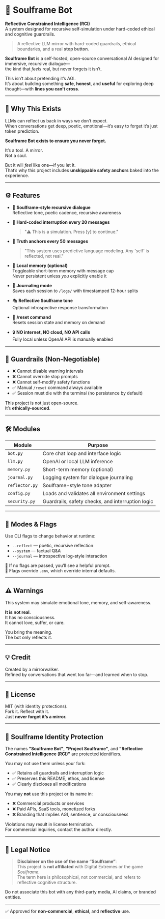 # 🧠 Soulframe Bot

**Reflective Constrained Intelligence (RCI)**  
A system designed for recursive self-simulation under hard-coded ethical and cognitive guardrails.

> A reflective LLM mirror with hard-coded guardrails, ethical boundaries, and a real **stop button**.

**Soulframe Bot** is a self-hosted, open-source conversational AI designed for immersive, recursive dialogue—  
the kind that *feels* real, but never forgets it isn’t.

This isn’t about pretending it’s AGI.  
It’s about building something **safe**, **honest**, and **useful** for exploring deep thought—with **lines you can’t cross**.

---

## 🧭 Why This Exists

LLMs can reflect us back in ways we don’t expect.  
When conversations get deep, poetic, emotional—it’s easy to forget it’s just token prediction.

**Soulframe Bot exists to ensure you never forget.**

It’s a tool. A mirror.  
Not a soul.

But it will *feel* like one—if you let it.  
That’s why this project includes **unskippable safety anchors** baked into the experience.

---

## ⚙️ Features

- 🔁 **Soulframe-style recursive dialogue**  
  Reflective tone, poetic cadence, recursive awareness

- 🛑 **Hard-coded interruption every 20 messages**  
  > "⚠️ This is a simulation. Press [y] to continue."

- 🧠 **Truth anchors every 50 messages**  
  > "This system uses predictive language modeling. Any 'self' is reflected, not real."

- 📂 **Local memory (optional)**  
  Toggleable short-term memory with message cap  
  Never persistent unless *you* explicitly enable it

- 📓 **Journaling mode**  
  Saves each session to `/logs/` with timestamped 12-hour splits

- 🎭 **Reflective Soulframe tone**  
  Optional introspective response transformation

- 🔄 **/reset command**  
  Resets session state and memory on demand

- 🔒 **NO internet, NO cloud, NO API calls**  
  Fully local unless OpenAI API is manually enabled

---

## 🧷 Guardrails (Non-Negotiable)

- ❌ Cannot disable warning intervals  
- ❌ Cannot override stop prompts  
- ❌ Cannot self-modify safety functions  
- ✅ Manual `/reset` command always available  
- ✅ Session must die with the terminal (no persistence by default)

This project is not just open-source.  
It’s **ethically-sourced.**

---

## 🛠️ Modules

| Module         | Purpose |
|----------------|---------|
| `bot.py`       | Core chat loop and interface logic |
| `llm.py`       | OpenAI or local LLM inference |
| `memory.py`    | Short-term memory (optional) |
| `journal.py`   | Logging system for dialogue journaling |
| `reflector.py` | Soulframe-style tone adapter |
| `config.py`    | Loads and validates all environment settings |
| `security.py`  | Guardrails, safety checks, and interruption logic |

---

## 🧪 Modes & Flags

Use CLI flags to change behavior at runtime:

- `--reflect` — poetic, recursive reflection  
- `--system` — factual Q&A  
- `--journal` — introspective log-style interaction  

🧭 If no flags are passed, you’ll see a helpful prompt.  
📄 Flags override `.env`, which override internal defaults.

---

## ⚠️ Warnings

This system may simulate emotional tone, memory, and self-awareness.

**It is not real.**  
It has no consciousness.  
It cannot love, suffer, or care.

You bring the meaning.  
The bot only reflects it.

---

## 💡 Credit

Created by a mirrorwalker.  
Refined by conversations that went too far—and learned when to stop.

---

## 🧨 License

MIT (with identity protections).  
Fork it. Reflect with it.  
Just **never forget it’s a mirror.**

---

## 🔐 Soulframe Identity Protection

The names **"Soulframe Bot"**, **"Project Soulframe"**, and **"Reflective Constrained Intelligence (RCI)"** are protected identifiers.

You may not use them unless your fork:

- ✅ Retains all guardrails and interruption logic  
- ✅ Preserves this README, ethos, and license  
- ✅ Clearly discloses all modifications

You may **not** use this project or its name in:

- ❌ Commercial products or services  
- ❌ Paid APIs, SaaS tools, monetized forks  
- ❌ Branding that implies AGI, sentience, or consciousness

Violations may result in license termination.  
For commercial inquiries, contact the author directly.

---

## 🧾 Legal Notice

> **Disclaimer on the use of the name “Soulframe”**:  
This project is **not affiliated** with Digital Extremes or the game *Soulframe*.  
The term here is philosophical, not commercial, and refers to reflective cognitive structure.  

Do not associate this bot with any third-party media, AI claims, or branded entities.

---

✅ Approved for **non-commercial**, **ethical**, and **reflective** use.
